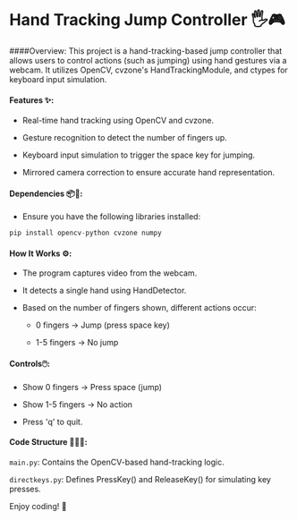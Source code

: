 # Hand Tracking Jump Controller 🖐🎮

####Overview:
This project is a hand-tracking-based jump controller that allows users to control actions (such as jumping) using hand gestures via a webcam. It utilizes OpenCV, cvzone's HandTrackingModule, and ctypes for keyboard input simulation.

#### Features ✨:

* Real-time hand tracking using OpenCV and cvzone.

* Gesture recognition to detect the number of fingers up.

* Keyboard input simulation to trigger the space key for jumping.

* Mirrored camera correction to ensure accurate hand representation.

#### Dependencies 📦🔗:

* Ensure you have the following libraries installed:

```python
pip install opencv-python cvzone numpy
```

#### How It Works ⚙️:

* The program captures video from the webcam.

* It detects a single hand using HandDetector.

* Based on the number of fingers shown, different actions occur:

   - 0 fingers → Jump (press space key)

    - 1-5 fingers → No jump




#### Controls🖱️:

* Show 0 fingers → Press space (jump)

* Show 1-5 fingers → No action

* Press 'q' to quit.

#### Code Structure 🧑‍💻📂:

 ```main.py```: Contains the OpenCV-based hand-tracking logic.

 ```directkeys.py```: Defines PressKey() and ReleaseKey() for simulating key presses.

Enjoy coding! 🚀



